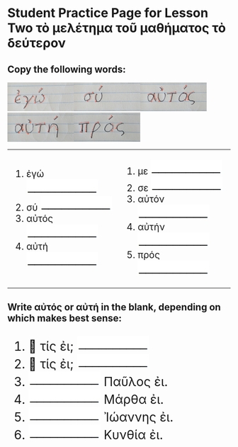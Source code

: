 <h1>Student Practice Page for Lesson Two
τὸ μελέτημα τοῦ μαθήματος τὸ δεύτερον</h1>

<h2>Copy the following words:</h2>
<img src="images/ego.png" style="width:150px"><img src="images/su.png" style="width:150px"><img src="images/autos.png" style="width:150px"><img src="images/auth.png" style="width:150px"><img src="images/pros.png" style="width:150px">
<table>
  <tr>
    <td>
    <ol style="font-size:150%">
      <li>ἐγώ <img src="images/blankline.jpeg"></li>
      <li>σύ <img src="images/blankline.jpeg"></li>
      <li>αὐτός <img src="images/blankline.jpeg"></li>
      <li>αὐτή <img src="images/blankline.jpeg"></li>
    </ol>
    </td>
    <td>
    <ol style="font-size:150%">
      <li>με <img src="images/blankline.jpeg"></li>
      <li>σε <img src="images/blankline.jpeg"></li>
      <li>αὐτόν <img src="images/blankline.jpeg"></li>
      <li>αὐτήν <img src="images/blankline.jpeg"></li>
      <li>πρός <img src="images/blankline.jpeg"></li>
    </ol>
    </td>
  </tr>
</table>
<h2>Write αὐτός or αὐτή in the blank, depending on which makes best sense:</h2>
<ol style="font-size:200%">
  <li>👨 τίς ἐι;  <img src="images/blankline.jpeg"></li>
  <li>👩 τίς ἐι;  <img src="images/blankline.jpeg"></li>
  <li><img src="images/blankline.jpeg"> Παῦλος ἐι.</li>
  <li><img src="images/blankline.jpeg"> Μάρθα ἐι.</li>
  <li><img src="images/blankline.jpeg"> Ἰώαννης ἐι.</li>
  <li><img src="images/blankline.jpeg"> Κυνθία ἐι.</li>
</ol>